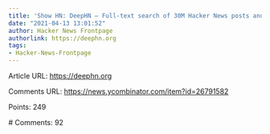 ```yaml
---
title: 'Show HN: DeepHN – Full-text search of 30M Hacker News posts and linked webpages'
date: "2021-04-13 13:01:52"
author: Hacker News Frontpage
authorlink: https://deephn.org
tags:
- Hacker-News-Frontpage
---
```


<p>Article URL: <a href="https://deephn.org">https://deephn.org</a></p>
<p>Comments URL: <a href="https://news.ycombinator.com/item?id=26791582">https://news.ycombinator.com/item?id=26791582</a></p>
<p>Points: 249</p>
<p># Comments: 92</p>
